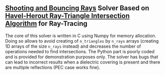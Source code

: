 ## [Shooting and Bouncing Rays](https://en.wikipedia.org/wiki/Shooting_and_bouncing_rays) Solver Based on [Havel-Herout Ray-Triangle Intersection Algorithm](https://www.researchgate.net/publication/41910471_Yet_Faster_Ray-Triangle_Intersection_Using_SSE4) for Ray-Tracing

The core of this solver is written in C using Numpy for memory allocation. Doing so allows to avoid creating of `n_triangles` by `n_rays` arrays (creating 1D arrays of the size `n_rays` instead) and decreases the number of operations needed to find intersections. The Python part is poorly coded and is provided for demonstration purposes only. The solver has bugs that can lead to incorrect results when a dielectric covering is present and there are multiple reflections (PEC case works fine).   

